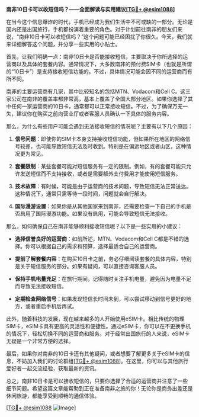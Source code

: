 **南非10日卡可以收短信吗？——全面解读与实用建议[[TG💪+ @esim1088](https://t.me/s/esim1088)]**

在当今这个信息爆炸的时代，手机已经成为我们生活中不可或缺的一部分。无论是国内还是出国旅行，手机都扮演着重要的角色。对于计划前往南非的朋友们来说，“南非10日卡可以收短信吗？”这个问题可能已经困扰了你很久。今天，我们就来详细解答这个问题，并分享一些实用的小贴士。

首先，让我们明确一点：南非10日卡是否能接收短信，主要取决于你所选择的运营商以及具体的套餐内容。通常情况下，大多数南非的预付费SIM卡（也就是所谓的“10日卡”）是支持接收短信功能的。不过，具体情况可能会因不同的运营商而有所不同。

南非的主要运营商有几家，其中比较知名的包括MTN、Vodacom和Cell C。这三家公司在南非的覆盖率都非常高，基本上覆盖了全国大部分地区。如果你选择了其中任何一家运营商的10日卡，通常都可以正常接收短信。不过，为了确保万无一失，建议你在购买之前向营业厅或者客服人员确认一下具体的服务内容。

那么，为什么有些用户可能会遇到无法接收短信的情况呢？主要有以下几个原因：

1. **信号问题**：即使你的SIM卡本身支持接收短信功能，但如果所在地区的网络信号较差，也可能导致短信无法及时收到。特别是在偏远地区或者山区，这种情况更为常见。
   
2. **套餐限制**：某些套餐可能对短信服务有一定的限制。例如，有的套餐可能只允许发送短信而不支持接收，或者是需要额外支付费用才能使用短信服务。

3. **技术故障**：有时候，可能是由于运营商的技术问题，导致短信无法正常送达。这种情况下，通常只需等待一段时间，问题就会自行解决。

4. **国际漫游设置**：如果你是从其他国家来到南非，还需要检查一下自己的手机是否启用了国际漫游功能。如果没有启用，可能会导致短信无法接收。

那么，如何确保自己在南非能够顺利接收短信呢？以下是一些实用的小建议：

- **选择信誉良好的运营商**：如前所述，MTN、Vodacom和Cell C都是不错的选择。你可以根据自己的需求和预算，选择最适合自己的运营商。

- **提前了解套餐内容**：在购买10日卡之前，务必仔细阅读套餐的具体内容，特别是关于短信服务的部分。如果有疑问，可以直接咨询客服人员。

- **保持手机电量充足**：在旅行期间，记得随时关注手机电量，避免因为电量不足而导致无法接收短信。

- **定期检查网络信号**：如果发现短信长时间未到，可以尝试移动到信号更好的地方，或者重启手机后再试。

此外，随着科技的发展，现在越来越多的人开始使用eSIM卡。相比传统的物理SIM卡，eSIM卡具有更高的灵活性和便捷性。通过eSIM卡，你可以在不更换手机的情况下，轻松切换不同的运营商和服务。对于经常出国旅行的人来说，eSIM卡无疑是一个非常方便的选择。

最后，如果你对南非的10日卡还有其他疑问，或者想要了解更多关于eSIM卡的信息，不妨加入我们的讨论群组[[TG💪+ @esim1088](https://t.me/s/esim1088)]。在这里，你可以与其他旅行爱好者一起交流经验，获取最新的资讯。

总之，南非10日卡是可以接收短信的，只要你选择了合适的运营商并注意了一些细节问题。希望这篇文章能帮助到正在准备南非之旅的你！无论你是商务出差还是休闲旅游，都能享受到顺畅的通信体验。

[[TG💪+ @esim1088](https://t.me/s/esim1088) ![Image](https://i.postimg.cc/4NQfJmqS/Snipaste-2025-05-13-00-14-12.png)]